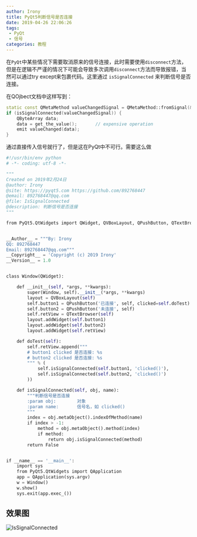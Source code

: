 ```yaml
---
author: Irony
title: PyQt5判断信号是否连接
date: 2019-04-26 22:06:26
tags: 
 - PyQt
 - 信号
categories: 教程
---
```


在`PyQt`中某些情况下需要取消原来的信号连接，此时需要使用`disconnect`方法，但是在逻辑不严谨的情况下可能会导致多次调用`disconnect`方法而导致报错，当然可以通过try except来包裹代码。这里通过 `isSignalConnected` 来判断信号是否连接。
<!-- more -->

在QOjbect文档中这样写到：

```c++
static const QMetaMethod valueChangedSignal = QMetaMethod::fromSignal(&MyObject::valueChanged);
if (isSignalConnected(valueChangedSignal)) {
    QByteArray data;
    data = get_the_value();       // expensive operation
    emit valueChanged(data);
}
```

通过直接传入信号就行了，但是这在PyQt中不可行。需要这么做

```python
#!/usr/bin/env python
# -*- coding: utf-8 -*-

"""
Created on 2019年2月24日
@author: Irony
@site: https://pyqt5.com https://github.com/892768447
@email: 892768447@qq.com
@file: IsSignalConnected
@description: 判断信号是否连接
"""

from PyQt5.QtWidgets import QWidget, QVBoxLayout, QPushButton, QTextBrowser


__Author__ = """By: Irony
QQ: 892768447
Email: 892768447@qq.com"""
__Copyright__ = 'Copyright (c) 2019 Irony'
__Version__ = 1.0


class Window(QWidget):

    def __init__(self, *args, **kwargs):
        super(Window, self).__init__(*args, **kwargs)
        layout = QVBoxLayout(self)
        self.button1 = QPushButton('已连接', self, clicked=self.doTest)
        self.button2 = QPushButton('未连接', self)
        self.retView = QTextBrowser(self)
        layout.addWidget(self.button1)
        layout.addWidget(self.button2)
        layout.addWidget(self.retView)

    def doTest(self):
        self.retView.append("""
        # button1 clicked 是否连接: %s
        # button2 clicked 是否连接: %s
        """ % (
            self.isSignalConnected(self.button1, 'clicked()'),
            self.isSignalConnected(self.button2, 'clicked()')
        ))

    def isSignalConnected(self, obj, name):
        """判断信号是否连接
        :param obj:        对象
        :param name:       信号名，如 clicked()
        """
        index = obj.metaObject().indexOfMethod(name)
        if index > -1:
            method = obj.metaObject().method(index)
            if method:
                return obj.isSignalConnected(method)
        return False


if __name__ == '__main__':
    import sys
    from PyQt5.QtWidgets import QApplication
    app = QApplication(sys.argv)
    w = Window()
    w.show()
    sys.exit(app.exec_())
```

## 效果图

![IsSignalConnected](https://github.com/PyQt5/PyQt/raw/master/Demo/ScreenShot/IsSignalConnected.png)